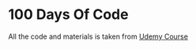 # 100 Days Of Code

All the code and materials is taken from [Udemy Course](https://www.udemy.com/share/103IHM2@FEdjV2JSSFwLd0dFBmJnVA==/)
